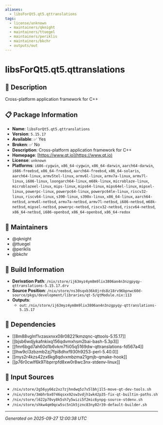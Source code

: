 ```yaml
---
aliases:
  - libsForQt5.qt5.qttranslations
tags:
  - license/unknown
  - maintainers/qknight
  - maintainers/ttuegel
  - maintainers/periklis
  - maintainers/bkchr
  - outputs/out
---
```


# libsForQt5.qt5.qttranslations

## 📝 Description

Cross-platform application framework for C++

## 📋 Package Information

- **Name**: `libsForQt5.qt5.qttranslations`
- **Version**: `5.15.17`
- **Available**: ✅ Yes
- **Broken**: ✅ No
- **Description**: Cross-platform application framework for C++
- **Homepage**: [https://www.qt.io](https://www.qt.io)
- **License**: `unknown`
- **Platforms**: `i686-cygwin`, `x86_64-cygwin`, `x86_64-darwin`, `aarch64-darwin`, `i686-freebsd`, `x86_64-freebsd`, `aarch64-freebsd`, `x86_64-solaris`, `aarch64-linux`, `armv5tel-linux`, `armv6l-linux`, `armv7a-linux`, `armv7l-linux`, `i686-linux`, `loongarch64-linux`, `m68k-linux`, `microblaze-linux`, `microblazeel-linux`, `mips-linux`, `mips64-linux`, `mips64el-linux`, `mipsel-linux`, `powerpc-linux`, `powerpc64-linux`, `powerpc64le-linux`, `riscv32-linux`, `riscv64-linux`, `s390-linux`, `s390x-linux`, `x86_64-linux`, `aarch64-netbsd`, `armv6l-netbsd`, `armv7a-netbsd`, `armv7l-netbsd`, `i686-netbsd`, `m68k-netbsd`, `mipsel-netbsd`, `powerpc-netbsd`, `riscv32-netbsd`, `riscv64-netbsd`, `x86_64-netbsd`, `i686-openbsd`, `x86_64-openbsd`, `x86_64-redox`
## 👥 Maintainers

- @qknight
- @ttuegel
- @periklis
- @bkchr


## 🔧 Build Information

- **Derivation Path**: `/nix/store/ij63myz4ym8m9lix3806an4n3nzgpyqy-qttranslations-5.15.17.drv`
- **Source Position**: `/nix/store/ns30sqxb36k8jrds8z18rv96bpnwc60d-source/pkgs/development/libraries/qt-5/qtModule.nix:113`
- **Outputs**:
  - `out`:  `/nix/store/ij63myz4ym8m9lix3806an4n3nzgpyqy-qttranslations-5.15.17`

## 🔗 Dependencies

- [[8m88vglnf1vzasxnxx08r08221kmzqnc-qttools-5.15.17]]
- [[bjsb6wdjykafnkixq156qdvmxhsm2bai-bash-5.3p3]]
- [[fmr6bgd7ah60d1b6vkm7fii05q5169dw-qttranslations-fd567a4]]
- [[lhw9cl3zbzmb2zj7fpi8dhxf930h9253-perl-5.40.0]]
- [[mys2r4kzs42zx6kg8qdvxmbzma21gmjb-qmake-hook]]
- [[p76r0cwlf6k97ibprrpfd8xw0r8wc3nx-stdenv-linux]]

## 📁 Input Sources

- `/nix/store/2g56yy66z2xz7zjhndwq5z7v5lbhj1l5-move-qt-dev-tools.sh`
- `/nix/store/3mbhrbx0746qsxx92sw3vdjh1wk42p35-fix-qt-builtin-paths.sh`
- `/nix/store/l622p70vy8k5sh7y5wizi5f2mic6ynpg-source-stdenv.sh`
- `/nix/store/shkw4qm9qcw5sc5n1k5jznc83ny02r39-default-builder.sh`

---
*Generated on 2025-09-27 12:00:38 UTC*
